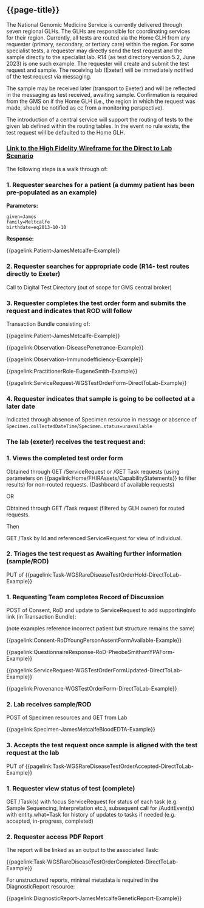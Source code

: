 ## {{page-title}}

The National Genomic Medicine Service is currently delivered through seven regional GLHs. The GLHs are responsible for coordinating services for their region. Currently, all tests are routed via the Home GLH from any requester (primary, secondary, or tertiary care) within the region. For some specialist tests, a requester may directly send the test request and the sample directly to the specialist lab. R14 (as  test directory version 5.2, June 2023) is one such example. The requester will create and submit the test request and sample. The receiving lab (Exeter) will be immediately notified of the test request via messaging.

The sample may be received later (transport to Exeter) and will be reflected in the messaging as test received, awaiting sample. Confirmation is required from the GMS on if the Home GLH (i.e., the region in which the request was made, should be notified as cc from a monitoring perspective). 

The introduction of a central service will support the routing of tests to the given lab defined within the routing tables. In the event no rule exists, the test request will be defaulted to the Home GLH. 

### [Link to the High Fidelity Wireframe for the Direct to Lab Scenario](https://rgvu8f.axshare.com/)

The following steps is a walk through of:

### 1. Requester searches for a patient (a dummy patient has been pre-populated as an example)

**Parameters:**
```
given=James
family=Meltcalfe
birthdate=eq2013-10-10
```

**Response:**

{{pagelink:Patient-JamesMetcalfe-Example}}

### 2. Requester searches for appropriate code  (R14- test routes directly to Exeter)

Call to Digital Test Directory (out of scope for GMS central broker)

### 3. Requester completes the test order form and submits the request and indicates that ROD will follow

Transaction Bundle consisting of:

{{pagelink:Patient-JamesMetcalfe-Example}}

{{pagelink:Observation-DiseasePenetrance-Example}}

{{pagelink:Observation-Immunodefficiency-Example}}

{{pagelink:PractitionerRole-EugeneSmith-Example}}

{{pagelink:ServiceRequest-WGSTestOrderForm-DirectToLab-Example}}

### 4. Requester indicates that sample is going to be collected at a later date

Indicated through absence of Specimen resource in message or absence of ```Specimen.collectedDateTime```/```Specimen.status=unavailable```

### The lab (exeter) receives the test request and:

### 1. Views the completed test order form

Obtained through GET /ServiceRequest or /GET Task requests (using parameters on {{pagelink:Home/FHIRAssets/CapabilityStatements}} to filter results) for non-routed requests. (Dashboard of available requests)

OR

Obtained through GET /Task request (filtered by GLH owner) for routed requests.

Then

GET /Task by Id and referenced ServiceRequest for view of individual.

### 2. Triages the test request as Awaiting further information (sample/ROD)

PUT of {{pagelink:Task-WGSRareDiseaseTestOrderHold-DirectToLab-Example}}


### 1. Requesting Team completes Record of Discussion

POST of Consent, RoD and update to ServiceRequest to add supportingInfo link (in Transaction Bundle):

(note examples reference incorrect patient but structure remains the same)

{{pagelink:Consent-RoDYoungPersonAssentFormAvailable-Example}}

{{pagelink:QuestionnaireResponse-RoD-PheobeSmithamYPAForm-Example}}

{{pagelink:ServiceRequest-WGSTestOrderFormUpdated-DirectToLab-Example}}

{{pagelink:Provenance-WGSTestOrderForm-DirectToLab-Example}}

### 2. Lab receives sample/ROD

POST of Specimen resources and GET from Lab 

{{pagelink:Specimen-JamesMetcalfeBloodEDTA-Example}}

### 3. Accepts the test request once sample is aligned with the test request at the lab

PUT of {{pagelink:Task-WGSRareDiseaseTestOrderAccepted-DirectToLab-Example}}


### 1. Requester view status of test (complete)

GET /Task(s) with focus ServiceRequest for status of each task (e.g. Sample Sequencing, Interpretation etc.), subsequent call for /AuditEvent(s) with entity.what=Task for history of updates to tasks if needed (e.g. accepted, in-progress, completed)

### 2. Requester access PDF Report

The report will be linked as an output to the associated Task:

{{pagelink:Task-WGSRareDiseaseTestOrderCompleted-DirectToLab-Example}}

For unstructured reports, minimal metadata is required in the DiagnosticReport resource:

{{pagelink:DiagnosticReport-JamesMetcalfeGeneticReport-Example}}